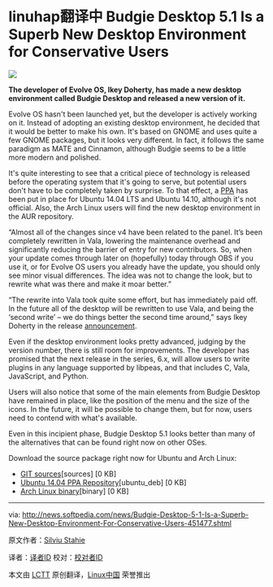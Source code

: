 linuhap翻译中
Budgie Desktop 5.1 Is a Superb New Desktop Environment for Conservative Users
================================================================================
![](http://i1-news.softpedia-static.com/images/news2/Budgie-Desktop-5-1-Is-a-Superb-New-Desktop-Environment-For-Conservative-Users-451477-2.jpg)

**The developer of Evolve OS, Ikey Doherty, has made a new desktop environment called Budgie Desktop and released a new version of it.**

Evolve OS hasn't been launched yet, but the developer is actively working on it. Instead of adopting an existing desktop environment, he decided that it would be better to make his own. It's based on GNOME and uses quite a few GNOME packages, but it looks very different. In fact, it follows the same paradigm as MATE and Cinnamon, although Budgie seems to be a little more modern and polished.

It's quite interesting to see that a critical piece of technology is released before the operating system that it's going to serve, but potential users don't have to be completely taken by surprise. To that effect, a [PPA][1] has been put in place for Ubuntu 14.04 LTS and Ubuntu 14.10, although it's not official. Also, the Arch Linux users will find the new desktop environment in the AUR repository.

“Almost all of the changes since v4 have been related to the panel. It’s been completely rewritten in Vala, lowering the maintenance overhead and significantly reducing the barrier of entry for new contributors. So, when your update comes through later on (hopefully) today through OBS if you use it, or for Evolve OS users you already have the update, you should only see minor visual differences. The idea was not to change the look, but to rewrite what was there and make it moar better.”

“The rewrite into Vala took quite some effort, but has immediately paid off. In the future all of the desktop will be rewritten to use Vala, and being the ‘second write’ – we do things better the second time around,” says Ikey Doherty in the release [announcement][2].

Even if the desktop environment looks pretty advanced, judging by the version number, there is still room for improvements. The developer has promised that the next release in the series, 6.x, will allow users to write plugins in any language supported by libpeas, and that includes C, Vala, JavaScript, and Python.

Users will also notice that some of the main elements from Budgie Desktop have remained in place, like the position of the menu and the size of the icons. In the future, it will be possible to change them, but for now, users need to contend with what's available.

Even in this incipient phase, Budgie Desktop 5.1 looks better than many of the alternatives that can be found right now on other OSes. 

Download the source package right now for Ubuntu and Arch Linux:

- [GIT sources][3][sources] [0 KB]
- [Ubuntu 14.04 PPA Repository][4][ubuntu_deb] [0 KB]
- [Arch Linux binary][5][binary] [0 KB]

--------------------------------------------------------------------------------

via: http://news.softpedia.com/news/Budgie-Desktop-5-1-Is-a-Superb-New-Desktop-Environment-For-Conservative-Users-451477.shtml

原文作者：[Silviu Stahie][a]

译者：[译者ID](https://github.com/译者ID) 校对：[校对者ID](https://github.com/校对者ID)

本文由 [LCTT](https://github.com/LCTT/TranslateProject) 原创翻译，[Linux中国](http://linux.cn/) 荣誉推出

[a]:http://news.softpedia.com/editors/browse/silviu-stahie
[1]:https://launchpad.net/~sukso96100/+archive/ubuntu/budgie-desktop
[2]:https://evolve-os.com/2014/07/20/budgie-desktop-v5-1-released/
[3]:https://github.com/evolve-os/budgie-desktop/
[4]:https://launchpad.net/~sukso96100/+archive/ubuntu/budgie-desktop?field.series_filter=trusty
[5]:https://aur.archlinux.org/packages/budgie-desktop-git
